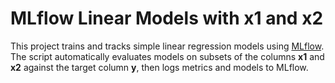 # MLflow Linear Models with x1 and x2

This project trains and tracks simple linear regression models using [MLflow](https://mlflow.org/).
The script automatically evaluates models on subsets of the columns **x1** and **x2** against the target column **y**, then logs metrics and models to MLflow.
